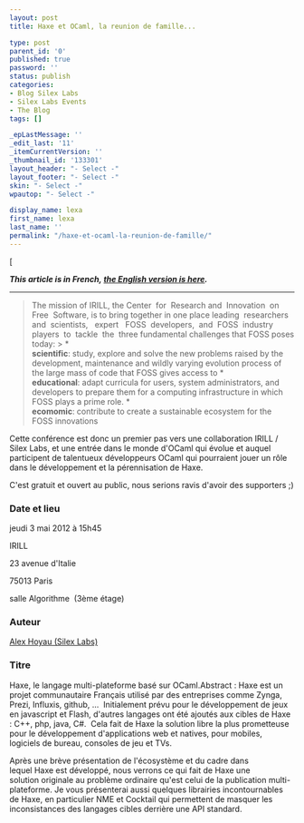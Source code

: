 ```yaml
---
layout: post
title: Haxe et OCaml, la reunion de famille...

type: post
parent_id: '0'
published: true
password: ''
status: publish
categories:
- Blog Silex Labs
- Silex Labs Events
- The Blog
tags: []

_epLastMessage: ''
_edit_last: '11'
_itemCurrentVersion: ''
_thumbnail_id: '133301'
layout_header: "- Select -"
layout_footer: "- Select -"
skin: "- Select -"
wpautop: "- Select -"

display_name: lexa
first_name: lexa
last_name: ''
permalink: "/haxe-et-ocaml-la-reunion-de-famille/"
---
```


[  


_**This article is in French, [the English version is here](https://www.silexlabs.org/?p=132591).**_

* * *









> The mission of IRILL, the Center  for  Research and  Innovation  on  Free  Software, is to bring together in one place leading  researchers  and  scientists,   expert   FOSS  developers,  and  FOSS  industry  players  to  tackle  the  three fundamental challenges that FOSS poses
today: > 
> *  
**scientific**: study, explore and solve the new problems raised by the development, maintenance and wildly varying evolution process of the large mass of code that FOSS gives access to
> *  
**educational**: adapt curricula for users, system administrators, and developers to prepare them for a computing infrastructure in which FOSS plays a prime role.
> *  
**ecomomic**: contribute to create a sustainable ecosystem for the FOSS innovations

Cette conférence est donc un premier pas vers une collaboration IRILL / Silex Labs, et une entrée dans le monde d'OCaml qui évolue et auquel participent de talentueux développeurs OCaml qui pourraient jouer un rôle dans le développement et la pérennisation de Haxe.

C'est gratuit et ouvert au public, nous serions ravis d'avoir des supporters ;)

### Date et lieu

jeudi 3 mai 2012 à 15h45

IRILL 

23 avenue d'Italie

75013 Paris

salle Algorithme  (3ème étage) 

### Auteur

[Alex Hoyau (Silex Labs)](http://www.intermedia-paris.fr/?/a.hoyau "Alex Hoyau")

### Titre

Haxe, le langage multi-plateforme basé sur OCaml.Abstract
: Haxe est un projet communautaire Français utilisé par des entreprises comme Zynga, Prezi, Influxis, github, ...  Initialement prévu pour le développement de jeux en javascript et Flash, d'autres langages ont été ajoutés aux cibles de Haxe
: C++, php, java, C#.  Cela fait de Haxe la solution libre la plus prometteuse pour le développement d'applications web et natives, pour mobiles, logiciels de bureau, consoles de jeu et TVs.

Après une brève présentation de l'écosystème et du cadre dans lequel Haxe est développé, nous verrons ce qui fait de Haxe une solution originale au problème ordinaire qu'est celui de la publication multi-plateforme. Je vous présenterai aussi quelques librairies incontournables de Haxe, en particulier NME et Cocktail qui permettent de masquer les inconsistances des langages cibles derrière une API standard.